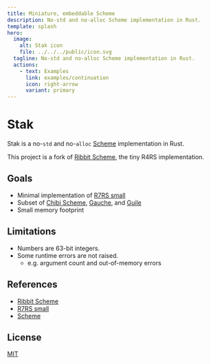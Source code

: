 ```yaml
---
title: Miniature, embeddable Scheme
description: No-std and no-alloc Scheme implementation in Rust.
template: splash
hero:
  image:
    alt: Stak icon
    file: ../../../public/icon.svg
  tagline: No-std and no-alloc Scheme implementation in Rust.
  actions:
    - text: Examples
      link: examples/continuation
      icon: right-arrow
      variant: primary
---
```


# Stak

Stak is a no-`std` and no-`alloc` [Scheme][scheme] implementation in Rust.

This project is a fork of [Ribbit Scheme][ribbit], the tiny R4RS implementation.

## Goals

- Minimal implementation of [R7RS small][r7rs-small]
- Subset of [Chibi Scheme](https://github.com/ashinn/chibi-scheme), [Gauche](https://github.com/shirok/Gauche), and [Guile](https://www.gnu.org/software/guile/)
- Small memory footprint

## Limitations

- Numbers are 63-bit integers.
- Some runtime errors are not raised.
  - e.g. argument count and out-of-memory errors

## References

- [Ribbit Scheme][ribbit]
- [R7RS small][r7rs-small]
- [Scheme][scheme]

## License

[MIT](https://github.com/raviqqe/stak/blob/main/LICENSE)

[scheme]: https://www.scheme.org/
[r7rs-small]: https://small.r7rs.org/
[ribbit]: https://github.com/udem-dlteam/ribbit
